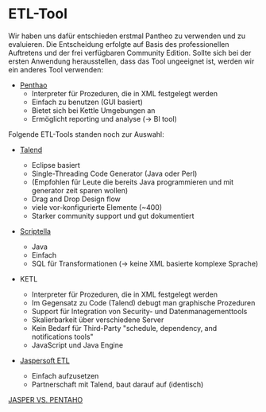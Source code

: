 # ETL-Tool

Wir haben uns dafür entschieden erstmal Pantheo zu verwenden und zu evaluieren. Die Entscheidung erfolgte auf Basis des professionellen Auftretens und der frei verfügbaren Community Edition. Sollte sich bei der ersten Anwendung herausstellen, dass das Tool ungeeignet ist, werden wir ein anderes Tool verwenden:

* [Penthao](http://www.pentaho.com/)
    - Interpreter für Prozeduren, die in XML festgelegt werden
    - Einfach zu benutzen (GUI basiert)
    - Bietet sich bei Kettle Umgebungen an
    - Ermöglicht reporting und analyse (-> BI tool)


Folgende ETL-Tools standen noch zur Auswahl:

* [Talend](https://www.talend.com/)
    - Eclipse basiert
    - Single-Threading Code Generator (Java oder Perl)
    - (Empfohlen für Leute die bereits Java programmieren und mit generator zeit sparen wollen)
    - Drag and Drop Design flow
    - viele vor-konfigurierte Elemente (~400)
    - Starker community support und gut dokumentiert

* [Scriptella](http://scriptella.org/)
    - Java
    - Einfach
    - SQL für Transformationen (-> keine XML basierte komplexe Sprache)

* KETL
    - Interpreter für Prozeduren, die in XML festgelegt werden
    - Im Gegensatz zu Code (Talend) debugt man graphische Prozeduren
    - Support für Integration von Security- und Datenmanagementtools
    - Skalierbarkeit über verschiedene Server
    - Kein Bedarf für Third-Party "schedule, dependency, and notifications tools"
    - JavaScript und Java Engine

* [Jaspersoft ETL](https://www.jaspersoft.com)
    - Einfach aufzusetzen
    - Partnerschaft mit Talend, baut darauf auf (identisch)

[JASPER VS. PENTAHO](https://www.itcentralstation.com/product_reviews/tibco-jaspersoft-review-28762-by-nikhilesh-tiwari)
